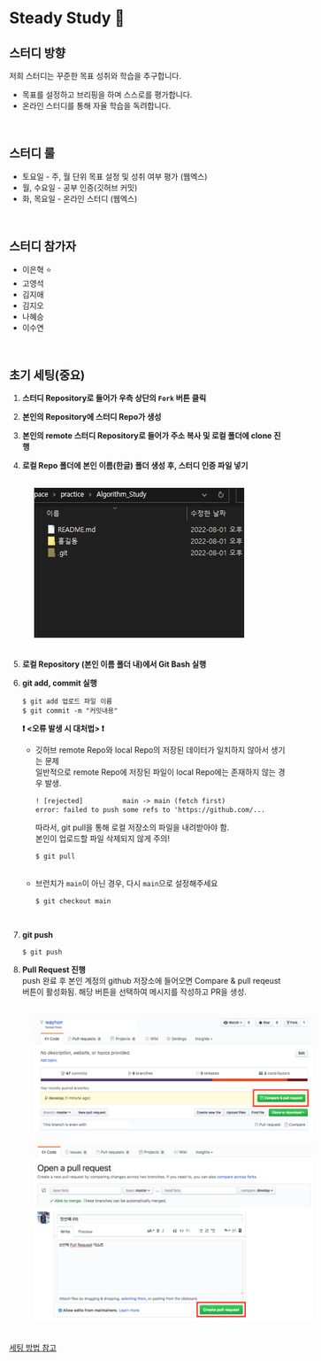 # Steady Study :blue_book:
## 스터디 방향
저희 스터디는 꾸준한 목표 성취와 학습을 추구합니다. 
- 목표를 설정하고 브리핑을 하며 스스로를 평가합니다.
- 온라인 스터디를 통해 자율 학습을 독려합니다.

</br>

## 스터디 룰
- 토요일 - 주, 월 단위 목표 설정 및 성취 여부 평가 (웹엑스)
- 월, 수요일 - 공부 인증(깃허브 커밋)
- 화, 목요일 - 온라인 스터디 (웹엑스)

</br>

## 스터디 참가자
- 이은혁 :star:
- 고영석
- 김지애
- 김지오
- 나혜승
- 이수연

</br>

## 초기 세팅(중요)
1. __스터디 Repository로 들어가 우측 상단의 `Fork` 버튼 클릭__

2. __본인의 Repository에 스터디 Repo가 생성__

3. __본인의 remote 스터디 Repository로 들어가 주소 복사 및 로컬 폴더에 clone 진행__

4. __로컬 Repo 폴더에 본인 이름(한글) 폴더 생성 후, 스터디 인증 파일 넣기__
</br>
<img src="./etc/참고이미지.png" style="position: relative; margin-left: 45px; margin-bottom: 20px;">
</br>

5. __로컬 Repository (본인 이름 폴더 내)에서 Git Bash 실행__</br>

6. __git add, commit 실행__
   
    ```
    $ git add 업로드 파일 이름
    $ git commit -m "커밋내용"
    ```

    __❗ <오류 발생 시 대처법> ❗__</br>
    - 깃허브 remote Repo와 local Repo의 저장된 데이터가 일치하지 않아서 생기는 문제</br>
    일반적으로 remote Repo에 저장된 파일이 local Repo에는 존재하지 않는 경우 발생.
        ```
        ! [rejected]          main -> main (fetch first)
        error: failed to push some refs to 'https://github.com/...
        ```
        따라서, git pull을 통해 로컬 저장소의 파일을 내려받아야 함.</br>
        본인이 업로드할 파일 삭제되지 않게 주의!</br>
        ```
        $ git pull
        ```
    </br>

    - 브런치가 `main`이 아닌 경우, 다시 `main`으로 설정해주세요
        ```
        $ git checkout main
        ```
    </br>

7. __git push__ </br>
    ```
    $ git push
    ```


8. __Pull Request 진행__</br>
push 완료 후 본인 계정의 github 저장소에 들어오면 Compare & pull reqeust 버튼이 활성화됨.
해당 버튼을 선택하여 메시지를 작성하고 PR을 생성.
</br>
<img src="./etc/1.png" style="position: relative; margin-left: 45px; margin-bottom: 20px;">
</br>
<img src="./etc/2.png" style="position: relative; margin-left: 45px; margin-bottom: 20px;">
</br>


[세팅 방법 참고](https://wayhome25.github.io/git/2017/07/08/git-first-pull-request-story/)

</br>

